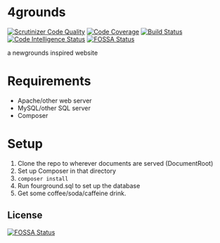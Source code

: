 # 4grounds
[![Scrutinizer Code Quality](https://scrutinizer-ci.com/g/typicalname0/4grounds/badges/quality-score.png?b=master)](https://scrutinizer-ci.com/g/typicalname0/4grounds/?branch=master)
[![Code Coverage](https://scrutinizer-ci.com/g/typicalname0/4grounds/badges/coverage.png?b=master)](https://scrutinizer-ci.com/g/typicalname0/4grounds/?branch=master)
[![Build Status](https://scrutinizer-ci.com/g/typicalname0/4grounds/badges/build.png?b=master)](https://scrutinizer-ci.com/g/typicalname0/4grounds/build-status/master)
[![Code Intelligence Status](https://scrutinizer-ci.com/g/typicalname0/4grounds/badges/code-intelligence.svg?b=master)](https://scrutinizer-ci.com/code-intelligence)
[![FOSSA Status](https://app.fossa.com/api/projects/git%2Bgithub.com%2Ftypicalname0%2F4grounds.svg?type=shield)](https://app.fossa.com/projects/git%2Bgithub.com%2Ftypicalname0%2F4grounds?ref=badge_shield)

a newgrounds inspired website

# Requirements
* Apache/other web server
* MySQL/other SQL server
* Composer

# Setup
1. Clone the repo to wherever documents are served (DocumentRoot)
2. Set up Composer in that directory
3. `composer install`
4. Run fourground.sql to set up the database
5. Get some coffee/soda/caffeine drink.


## License
[![FOSSA Status](https://app.fossa.com/api/projects/git%2Bgithub.com%2Ftypicalname0%2F4grounds.svg?type=large)](https://app.fossa.com/projects/git%2Bgithub.com%2Ftypicalname0%2F4grounds?ref=badge_large)